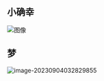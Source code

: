 ## 小确幸

![图像](https://pbs.twimg.com/media/F48qc8PaMAAD5uy?format=jpg&name=4096x4096)

## 梦

![image-20230904032829855](https://abigail-1315839746.cos.ap-nanjing.myqcloud.com/typora/image-20230904032829855.png)